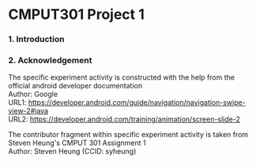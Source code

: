 <h1>CMPUT301 Project 1</h1>

<h3>1. Introduction</h3>

<h3>2. Acknowledgement</h3>

The specific experiment activity is constructed with the help from the official
android developer documentation  
Author: Google  
URL1:
https://developer.android.com/guide/navigation/navigation-swipe-view-2#java  
URL2: https://developer.android.com/training/animation/screen-slide-2 <br/>

The contributor fragment within specific experiment activity is taken from
Steven Heung's CMPUT 301 Assignment 1  
Author: Steven Heung (CCID: syheung)
